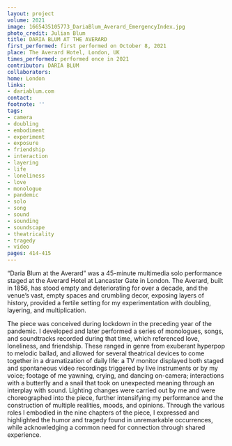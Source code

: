 ```yaml
---
layout: project
volume: 2021
image: 1665435105773_DariaBlum_Averard_EmergencyIndex.jpg
photo_credit: Julian Blum
title: DARIA BLUM AT THE AVERARD
first_performed: first performed on October 8, 2021
place: The Averard Hotel, London, UK
times_performed: performed once in 2021
contributor: DARIA BLUM
collaborators:
home: London
links:
- dariablum.com
contact:
footnote: ''
tags:
- camera
- doubling
- embodiment
- experiment
- exposure
- friendship
- interaction
- layering
- life
- loneliness
- love
- monologue
- pandemic
- solo
- song
- sound
- sounding
- soundscape
- theatricality
- tragedy
- video
pages: 414-415
---
```


“Daria Blum at the Averard” was a 45-minute multimedia solo performance staged at the Averard Hotel at Lancaster Gate in London. The Averard, built in 1856, has stood empty and deteriorating for over a decade, and the venue’s vast, empty spaces and crumbling decor, exposing layers of history, provided a fertile setting for my experimentation with doubling, layering, and multiplication.

The piece was conceived during lockdown in the preceding year of the pandemic. I developed and later performed a series of monologues, songs, and soundtracks recorded during that time, which referenced love, loneliness, and friendship. These ranged in genre from exuberant hyperpop to melodic ballad, and allowed for several theatrical devices to come together in a dramatization of daily life: a TV monitor displayed both staged and spontaneous video recordings triggered by live instruments or by my voice; footage of me yawning, crying, and dancing on-camera; interactions with a butterfly and a snail that took on unexpected meaning through an interplay with sound. Lighting changes were carried out by me and were choreographed into the piece, further intensifying my performance and the construction of multiple realities, moods, and opinions. Through the various roles I embodied in the nine chapters of the piece, I expressed and highlighted the humor and tragedy found in unremarkable occurrences, while acknowledging a common need for connection through shared experience.